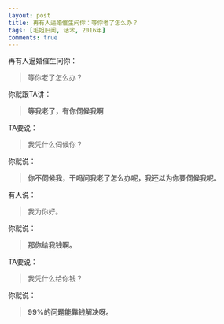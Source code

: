 ```yaml
---
layout: post
title: 再有人逼婚催生问你：等你老了怎么办？
tags: [毛姐旧闻, 话术, 2016年]
comments: true
---
```


再有人逼婚催生问你：
> 等你老了怎么办？

你就跟TA讲：
> **等我老了，有你伺候我啊**

TA要说：
> 我凭什么伺候你？

你就说：
> **你不伺候我，干吗问我老了怎么办呢，我还以为你要伺候我呢。**

有人说：
> 我为你好。

你就说：
> **那你给我钱啊。**

TA要说：
> 我凭什么给你钱？

你就说：
> **99%的问题能靠钱解决呀。**
